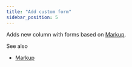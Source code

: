 ```yaml
---
title: "Add custom form"
sidebar_position: 5
---
```


Adds new column with forms based on [Markup](../datagrok/navigation/markup.md).

See also

* [Markup](../datagrok/navigation/markup.md)
